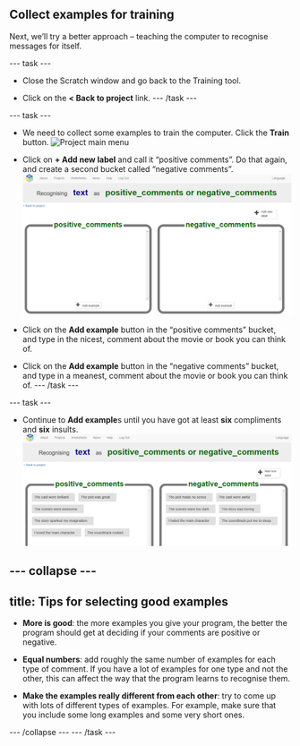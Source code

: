 ## Collect examples for training

Next, we’ll try a better approach – teaching the computer to recognise messages for itself.

--- task ---
+ Close the Scratch window and go back to the Training tool.

+ Click on the **< Back to project** link.
--- /task ---

--- task ---
+ We need to collect some examples to train the computer. Click the **Train** button.
![Project main menu](images/train-model.png)

+ Click on **+ Add new label** and call it “positive comments”.  Do that again, and create a second bucket called “negative comments”. 
![2 empty classes named positive_comments and negative_comments](images/positive-and-negative.png)

+ Click on the **Add example** button in the “positive comments” bucket, and type in the nicest, comment about the movie or book you can think of. 

+ Click on the **Add example** button in the “negative comments” bucket, and type in a meanest, comment about the movie or book you can think of. 
--- /task ---

--- task ---
+ Continue to **Add example**s until you have got at least **six** compliments and **six** insults.
![6 examples of positive comments: "The cast were brilliant", "The plot was great", "The scenes were awesome", "The story sparked my imagination", "I loved the main character", "The soundtrack rocked" and 6 examples of negative comments: "The cast were awful", "The plot made no sense", "The scenes were too dark", "The story was boring", "I hated the main character", "The soundtrack put me to sleep"](images/example-messages.png)

--- collapse ---
---
title: Tips for selecting good examples
---
+ **More is good**: the more examples you give your program, the better the program should get at deciding if  your comments are positive or negative. 

+ **Equal numbers**: add roughly the same number of examples for each type of comment. If you have a lot of examples for one type and not the other, this can affect the way that the program learns to recognise them. 

+ **Make the examples really different from each other**: try to come up with lots of different types of examples. For example, make sure that you include some long examples and some very short ones.
 
--- /collapse ---
--- /task ---

